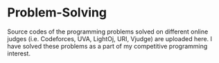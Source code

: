# Problem-Solving
Source codes of the programming problems solved on different online judges (i.e. Codeforces, UVA, LightOj, URI, Vjudge) are uploaded here. I have solved these problems as a part of my competitive programming interest.
